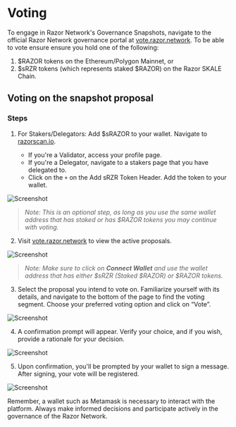 # Voting

To engage in Razor Network's Governance Snapshots, navigate to the official Razor Network governance portal at [vote.razor.network](https://vote.razor.network). To be able to vote ensure ensure you hold one of the following: 

1. $RAZOR tokens on the Ethereum/Polygon Mainnet, or
2. $sRZR tokens (which represents staked $RAZOR) on the Razor SKALE Chain.


## Voting on the snapshot proposal

### Steps

1. For Stakers/Delegators: Add $sRAZOR to your wallet. Navigate to [razorscan.io](https://razorscan.io).

    - If you're a Validator, access your profile page.
    - If you're a Delegator, navigate to a stakers page that you have delegated to.
    - Click on the `+` on the Add sRZR Token Header. Add the token to your wallet.

![Screenshot](/img/voting/add_srzr_address.png)

> _Note: This is an optional step, as long as you use the same wallet address that has staked or has $RAZOR tokens you may continue with voting._


2. Visit [vote.razor.network](https://vote.razor.network) to view the active proposals.

![Screenshot](/img/voting/snapshot_page.png)

> _Note: Make sure to click on **Connect Wallet** and use the wallet address that has either $sRZR (Staked $RAZOR) or $RAZOR tokens._


3. Select the proposal you intend to vote on. Familiarize yourself with its details, and navigate to the bottom of the page to find the voting segment. Choose your preferred voting option and click on “Vote”.

![Screenshot](/img/voting/cast_vote.png)

4. A confirmation prompt will appear. Verify your choice, and if you wish, provide a rationale for your decision.

![Screenshot](/img/voting/confirm_vote.png)

5. Upon confirmation, you'll be prompted by your wallet to sign a message. After signing, your vote will be registered.

![Screenshot](/img/voting/voted.png)

Remember, a wallet such as Metamask is necessary to interact with the platform. Always make informed decisions and participate actively in the governance of the Razor Network.
